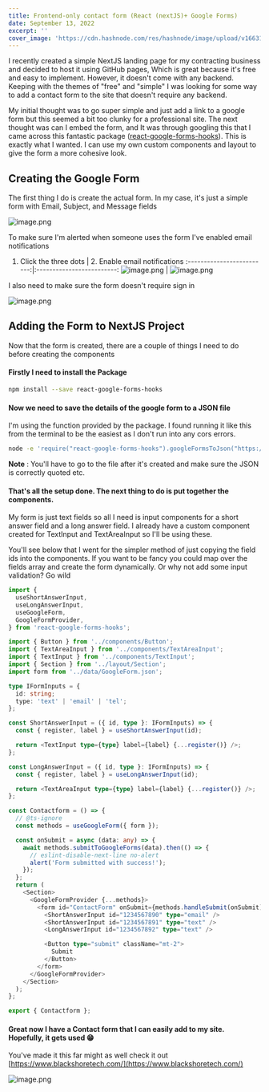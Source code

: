 ```yaml
---
title: Frontend-only contact form (React (nextJS)+ Google Forms)
date: September 13, 2022
excerpt: ''
cover_image: 'https://cdn.hashnode.com/res/hashnode/image/upload/v1663106253339/XoEuZpPvv.png?w=1600&h=840&fit=crop&crop=entropy&auto=compress,format&format=webp'
---
```

I recently created a simple NextJS landing page for my contracting business and decided to host it using GitHub pages, Which is great because it's free and easy to implement. However, it doesn't come with any backend. Keeping with the themes of "free" and "simple" I was looking for some way to add a contact form to the site that doesn't require any backend. 

My initial thought was to go super simple and just add a link to a google form but this seemed a bit too clunky for a professional site. 
The next thought was can I embed the form, and It was through googling this that I came across this fantastic package ([react-google-forms-hooks](https://www.npmjs.com/package/react-google-forms-hooks)). This is exactly what I wanted. I can use my own custom components and layout to give the form a more cohesive look.

## Creating the Google Form
The first thing I do is create the actual form. In my case, it's just a simple form with Email, Subject, and Message fields

![image.png](https://cdn.hashnode.com/res/hashnode/image/upload/v1663098704226/MOfs-3MZR.png)

To make sure I'm alerted when someone uses the form I've enabled email notifications

1. Click the three dots             |  2. Enable email notifications
:-------------------------:|:-------------------------:
![image.png](https://cdn.hashnode.com/res/hashnode/image/upload/v1663098940286/iTkAY7l-8.png)  | ![image.png](https://cdn.hashnode.com/res/hashnode/image/upload/v1663098959262/NU5UfTiGs.png)

I also need to make sure the form doesn't require sign in

![image.png](https://cdn.hashnode.com/res/hashnode/image/upload/v1663099306975/RGdVW8SJ4.png)

## Adding the Form to NextJS Project
Now that the form is created, there are a couple of things I need to do before creating the components
#### Firstly I need to install the Package
```bash
npm install --save react-google-forms-hooks
```
#### Now we need to save the details of the google form to a JSON file
I'm using the function provided by the package. I found running it like this from the terminal to be the easiest as I don't run into any cors errors.
```bash
node -e 'require("react-google-forms-hooks").googleFormsToJson("https://docs.google.com/forms/d/e/[formid]/viewform").then((data) =>  console.log(data))' > src/data/GoogleForm.json
```
**Note** : You'll have to go to the file after it's created and make sure the JSON is correctly quoted etc.

#### That's all the setup done. The next thing to do is put together the components. 
My form is just text fields so all I need is input components for a short answer field and a long answer field. I already have a custom component created for TextInput and TextAreaInput so I'll be using these.

You'll see below that I went for the simpler method of just copying the field ids into the components. If you want to be fancy you could map over the fields array and create the form dynamically. Or why not add some input validation? Go wild

```ts
import {
  useShortAnswerInput,
  useLongAnswerInput,
  useGoogleForm,
  GoogleFormProvider,
} from 'react-google-forms-hooks';

import { Button } from '../components/Button';
import { TextAreaInput } from '../components/TextAreaInput';
import { TextInput } from '../components/TextInput';
import { Section } from '../layout/Section';
import form from '../data/GoogleForm.json';

type IFormInputs = {
  id: string;
  type: 'text' | 'email' | 'tel';
};

const ShortAnswerInput = ({ id, type }: IFormInputs) => {
  const { register, label } = useShortAnswerInput(id);

  return <TextInput type={type} label={label} {...register()} />;
};

const LongAnswerInput = ({ id, type }: IFormInputs) => {
  const { register, label } = useLongAnswerInput(id);

  return <TextAreaInput type={type} label={label} {...register()} />;
};

const Contactform = () => {
  // @ts-ignore
  const methods = useGoogleForm({ form });

  const onSubmit = async (data: any) => {
    await methods.submitToGoogleForms(data).then(() => {
      // eslint-disable-next-line no-alert
      alert('Form submitted with success!');
    });
  };
  return (
    <Section>
      <GoogleFormProvider {...methods}>
        <form id="ContactForm" onSubmit={methods.handleSubmit(onSubmit)}>
          <ShortAnswerInput id="1234567890" type="email" />
          <ShortAnswerInput id="1234567891" type="text" />
          <LongAnswerInput id="1234567892" type="text" />

          <Button type="submit" className="mt-2">
            Submit
          </Button>
        </form>
      </GoogleFormProvider>
    </Section>
  );
};

export { Contactform };
```
#### Great now I have a Contact form that I can easily add to my site. Hopefully, it gets used 😁
You've made it this far might as well check it out
[https://www.blackshoretech.com/](https://www.blackshoretech.com/)

![image.png](https://cdn.hashnode.com/res/hashnode/image/upload/v1663103948377/zB84AlL6L.png)
